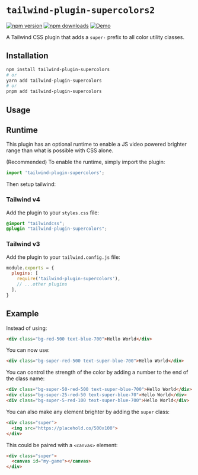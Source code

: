 # `tailwind-plugin-supercolors2`

[![npm version](https://img.shields.io/npm/v/tailwind-plugin-supercolors.svg?style=flat-square)](https://www.npmjs.com/package/tailwind-plugin-supercolors)
[![npm downloads](https://img.shields.io/npm/dm/tailwind-plugin-supercolors.svg?style=flat-square)](https://www.npmjs.com/package/tailwind-plugin-supercolors)
[![Demo](https://img.shields.io/badge/StackBlitz-Demo-blue.svg?style=flat-square)](https://stackblitz.com/~/github.com/samdenty/tailwind-plugin-supercolors?file=index.html)

A Tailwind CSS plugin that adds a `super-` prefix to all color utility classes.

## Installation

```bash
npm install tailwind-plugin-supercolors
# or
yarn add tailwind-plugin-supercolors
# or
pnpm add tailwind-plugin-supercolors
```

## Usage

## Runtime

This plugin has an optional runtime to enable a JS video powered brighter range than what is possible with CSS alone.

(Recommended) To enable the runtime, simply import the plugin:

```js
import 'tailwind-plugin-supercolors';
```

Then setup tailwind:

### Tailwind v4

Add the plugin to your `styles.css` file:

```css
@import "tailwindcss";
@plugin "tailwind-plugin-supercolors";
```

### Tailwind v3

Add the plugin to your `tailwind.config.js` file:

```js
module.exports = {
  plugins: [
    require('tailwind-plugin-supercolors'),
    // ...other plugins
  ],
}
```

## Example

Instead of using:
```html
<div class="bg-red-500 text-blue-700">Hello World</div>
```

You can now use:
```html
<div class="bg-super-red-500 text-super-blue-700">Hello World</div>
```

You can control the strength of the color by adding a number to the end of the class name:

```html
<div class="bg-super-50-red-500 text-super-blue-700">Hello World</div>
<div class="bg-super-25-red-50 text-super-blue-70">Hello World</div>
<div class="bg-super-5-red-100 text-super-blue-700">Hello World</div>
```

You can also make any element brighter by adding the `super` class:

```html
<div class="super">
  <img src="https://placehold.co/500x100">
</div>
```

This could be paired with a `<canvas>` element:

```html
<div class="super">
  <canvas id="my-game"></canvas>
</div>
```
